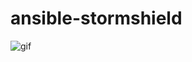 # ansible-stormshield

![gif](https://github.com/DoSec-hash/ansible-stormshield/edit/master/gifs/man.gif)

